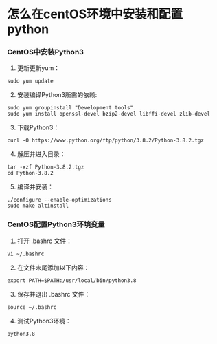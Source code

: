 # 怎么在centOS环境中安装和配置python
### CentOS中安装Python3
1. 更新更新yum：
```
sudo yum update
```
2. 安装编译Python3所需的依赖:
```
sudo yum groupinstall "Development tools"
sudo yum install openssl-devel bzip2-devel libffi-devel zlib-devel
```
3. 下载Python3：
```
curl -O https://www.python.org/ftp/python/3.8.2/Python-3.8.2.tgz
```
4. 解压并进入目录：
```
tar -xzf Python-3.8.2.tgz
cd Python-3.8.2
```
5. 编译并安装：
```
./configure --enable-optimizations
sudo make altinstall
```

### CentOS配置Python3环境变量
1. 打开 .bashrc 文件：
```
vi ~/.bashrc
```
2. 在文件末尾添加以下内容：
```
export PATH=$PATH:/usr/local/bin/python3.8
```
3. 保存并退出 .bashrc 文件：
```
source ~/.bashrc
```
4. 测试Python3环境：
```
python3.8
```